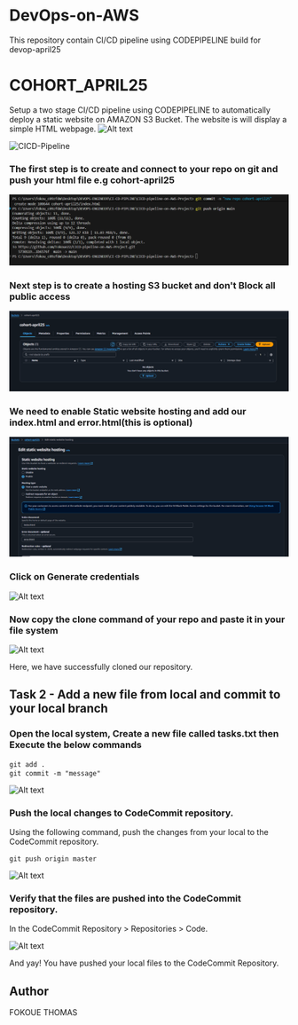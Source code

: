 #  DevOps-on-AWS
This repository contain CI/CD pipeline using CODEPIPELINE build for devop-april25

# COHORT_APRIL25
Setup a two stage CI/CD pipeline using CODEPIPELINE to automatically deploy a static website on AMAZON S3 Bucket. The website is will display a simple HTML webpage. 
![Alt text](images/CICD-pipeline-architecture.jpg)

<img width="467" alt="CICD-Pipeline" src="https://github.com/Fokoue22/DevOps-on-AWS/assets/117523566/c56ffc9b-4597-478c-916d-d84af770d079">


### The first step is to create and connect to your repo on git and push your html file e.g cohort-april25

![Alt text](images/push-git.png)

### Next step is to create a hosting S3 bucket and don't Block all public access
 
![Alt text](images/create-s3bucket.png)
  
### We need to enable Static website hosting and add our index.html and error.html(this is optional)

![Alt text](images/enable-static-website.png)

### Click on Generate credentials

![Alt text](credentails.png)

### Now copy the clone command of your repo and paste it in your file system

![Alt text](image-1.png)

Here, we have successfully cloned our repository.

## Task 2 - Add a new file from local and commit to your local branch

### Open the local system, Create a new file called tasks.txt then Execute the below commands

```
git add .
git commit -m "message"

```
![Alt text](image-1.png)

### Push the local changes to CodeCommit repository.

Using the following command, push the changes from your local to the CodeCommit repository.

```
git push origin master

```
![Alt text](image-1.png)

### Verify that the files are pushed into the CodeCommit repository.

In the CodeCommit Repository > Repositories > Code.

![Alt text](image-1.png)

And yay! You have pushed your local files to the CodeCommit Repository.

## Author
FOKOUE THOMAS
